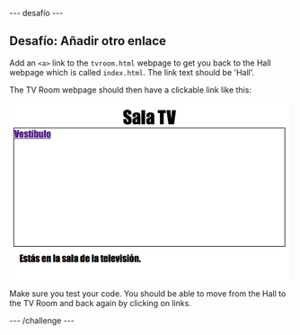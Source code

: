 \--- desafío \---

## Desafío: Añadir otro enlace

Add an `<a>` link to the `tvroom.html` webpage to get you back to the Hall webpage which is called `index.html`. The link text should be 'Hall'.

The TV Room webpage should then have a clickable link like this:

![captura de pantalla](images/rooms-hall-link.png)

Make sure you test your code. You should be able to move from the Hall to the TV Room and back again by clicking on links.

\--- /challenge \---